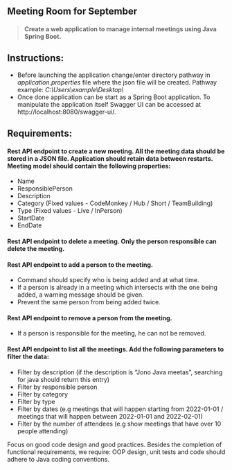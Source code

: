 ## Meeting Room for September

>#### Create a web application to manage internal meetings using Java Spring Boot.

## Instructions:
- Before launching the application change/enter directory pathway in *application.properties* file where the json file will be created. Pathway example: *C:\\Users\\example\\Desktop\\*
- Once done application can be start as a Spring Boot application. To manipulate the application itself Swagger UI can be accessed at http://localhost:8080/swagger-ui/.


## Requirements:
#### Rest API endpoint to create a new meeting. All the meeting data should be stored in a JSON file. Application should retain data between restarts. Meeting model should contain the following properties:
- Name
- ResponsiblePerson
- Description
- Category (Fixed values - CodeMonkey / Hub / Short / TeamBuilding)
- Type (Fixed values - Live / InPerson)
- StartDate
- EndDate

#### Rest API endpoint to delete a meeting. Only the person responsible can delete the meeting.

#### Rest API endpoint to add a person to the meeting.
- Command should specify who is being added and at what time.
- If a person is already in a meeting which intersects with the one being added, a warning message should be given.
- Prevent the same person from being added twice.

#### Rest API endpoint to remove a person from the meeting.
- If a person is responsible for the meeting, he can not be removed.

#### Rest API endpoint to list all the meetings. Add the following parameters to filter the data:
- Filter by description (if the description is “Jono Java meetas”, searching for java should return this entry)
- Filter by responsible person
- Filter by category
- Filter by type
- Filter by dates (e.g meetings that will happen starting from 2022-01-01 / meetings that will happen between 2022-01-01 and 2022-02-01)
- Filter by the number of attendees (e.g show meetings that have over 10 people attending)

Focus on good code design and good practices. Besides the completion of functional requirements, we require: OOP design, unit tests and code should adhere to Java coding conventions.
